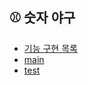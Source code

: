 ## ⚾ 숫자 야구
- [기능 구현 목록](https://github.com/LEE-Yerim/java-baseball-precourse/blob/step1/src/BaseballGame.md)
- [main](https://github.com/LEE-Yerim/java-baseball-precourse/tree/step1/src/main/java)
- [test](https://github.com/LEE-Yerim/java-baseball-precourse/tree/step1/src/test/java)